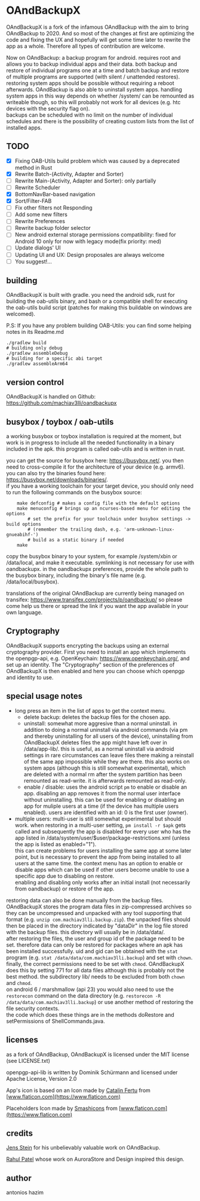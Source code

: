 # OAndBackupX

OAndBackupX is a fork of the infamous OAndBackup with the aim to bring OAndBackup to 2020. And so most of the changes at first are optimizing the code and fixing the UX and hopefully will get some time later to rewrite the app as a whole. Therefore all types of contribution are welcome.

Now on OAndBackup: a backup program for android. requires root and allows you to backup individual apps and their data.
both backup and restore of individual programs one at a time and batch backup and restore of multiple programs are supported (with silent / unattended restores).  
restoring system apps should be possible without requiring a reboot afterwards. OAndBackup is also able to uninstall system apps. handling system apps in this way depends on whether /system/ can be remounted as writeable though, so this will probably not work for all devices (e.g. htc devices with the security flag on).  
backups can be scheduled with no limit on the number of individual schedules and there is the possibility of creating custom lists from the list of installed apps.

## TODO

- [x] Fixing OAB-Utils build problem which was caused by a deprecated method in Rust
- [x] Rewrite Batch-(Activity, Adapter and Sorter) 
- [ ] Rewrite Main-(Activity, Adapter and Sorter): only partially
- [ ] Rewrite Scheduler
- [x] BottomNavBar-based navigation 
- [x] Sort/Filter-FAB
- [ ] Fix other filters not Responding
- [ ] Add some new filters
- [ ] Rewrite Preferences
- [ ] Rewrite backup folder selector
- [ ] New android external storage permissions compatibility: fixed for Android 10 only for now with legacy mode(fix priority: med)
- [ ] Update dialogs' UI
- [ ] Updating UI and UX: Design proposales are always welcome
- [ ] You suggest!...

## building

OAndBackupX is built with gradle. you need the android sdk, rust for building the oab-utils binary, and bash or a compatible shell for executing the oab-utils build script (patches for making this buildable on windows are welcomed).

P.S: If you have any problem building OAB-Utils: you can find some helping notes in its Readme.md

```
./gradlew build
# building only debug
./gradlew assembleDebug
# building for a specific abi target
./gradlew assembleArm64
```

## version control

OAndBackupX is handled on Github:   
https://github.com/machiav3lli/oandbackupx

## busybox / toybox / oab-utils

a working busybox or toybox installation is required at the moment, but work is in progress to include all the needed functionality in a binary included in the apk. this program is called oab-utils and is written in rust.

you can get the source for busybox here: https://busybox.net/. you then need to cross-compile it for the architecture of your device (e.g. armv6). you can also try the binaries found here: https://busybox.net/downloads/binaries/.   
if you have a working toolchain for your target device, you should only need to run the following commands on the busybox source:

```
    make defconfig # makes a config file with the default options
    make menuconfig # brings up an ncurses-based menu for editing the options
        # set the prefix for your toolchain under busybox settings -> build options 
        # (remember the trailing dash, e.g. 'arm-unknown-linux-gnueabihf-')
        # build as a static binary if needed
    make
```

copy the busybox binary to your system, for example /system/xbin or /data/local, and make it executable. symlinking is not necessary for use with oandbackupx. in the oandbackupx preferences, provide the whole path to the busybox binary, including the binary's file name (e.g. /data/local/busybox).

translations of the original OAndBackup are currently being managed on transifex: https://www.transifex.com/projects/p/oandbackup/
so please come help us there or spread the link if you want the app available in your own language.

## Cryptography

OAndBackupX supports encrypting the backups using an external cryptography provider.
First you need to install an app which implements the openpgp-api, e.g. OpenKeychain: https://www.openkeychain.org/, and set up an identity.
The "Cryptography" section of the preferences of OAndBackupX is then enabled and here you can choose which openpgp and identity to use.

## special usage notes

* long press an item in the list of apps to get the context menu. 
  * delete backup: deletes the backup files for the chosen app.
  * uninstall: somewhat more aggresive than a normal uninstall. in addition to doing a normal uninstall via android commands (via pm and thereby uninstalling for all users of the device), uninstalling from OAndBackupX deletes files the app might have left over in /data/app-lib/. this is useful, as a normal uninstall via android settings in rare circumstances can leave files there making a reinstall of the same app impossible while they are there.
    this also works on system apps (although this is still somewhat experimental), which are deleted with a normal rm after the system partition has been remounted as read-write. it is afterwards remounted as read-only.
  * enable / disable: uses the android script `pm` to enable or disable an app. disabling an app removes it from the normal user interface without uninstalling. this can be used for enabling or disabling an app for muliple users at a time (if the device has multiple users enabled). users are identified with an id: 0 is the first user (owner).
* multiple users: multi-user is still somewhat experimental but should work. when restoring in a multi-user setting, `pm install -r $apk` gets called and subsequently the app is disabled for every user who has the app listed in /data/system/user/$user/package-restrictions.xml (unless the app is listed as enabled="1").   
  this can create problems for users installing the same app at some later point, but is necessary to prevent the app from being installed to all users at the same time. the context menu has an option to enable or disable apps which can be used if other users become unable to use a specific app due to disabling on restore.   
  enabling and disabling only works after an initial install (not necessarily from oandbackup) or restore of the app.

restoring data can also be done manually from the backup files. OAndBackupX stores the program data files in zip-compressed archives so they can be uncompressed and unpacked with any tool supporting that format (e.g. ```unzip com.machiav3lli.backup.zip```). the unpacked files should then be placed in the directory indicated by "dataDir" in the log file stored with the backup files. this directory will usually be in /data/data/.  
after restoring the files, the user and group id of the package need to be set. therefore data can only be restored for packages where an apk has been installed successfully. uid and gid can be obtained with the ```stat``` program (e.g. ```stat /data/data/com.machiav3lli.backup```) and set with ```chown```. finally, the correct permissions need to be set with ```chmod```. OAndBackupX does this by setting 771 for all data files although this is probably not the best method. the subdirectory lib/ needs to be excluded from both ```chown``` and ```chmod```.  
on android 6 / marshmallow (api 23) you would also need to use the ```restorecon``` command on the data directory (e.g. ```restorecon -R /data/data/com.machiav3lli.backup```) or use another method of restoring the file security contexts.  
the code which does these things are in the methods doRestore and setPermissions of ShellCommands.java.

## licenses

as a fork of OAndBackup, OAndBackupX is licensed under the MIT license (see LICENSE.txt)

openpgp-api-lib is written by Dominik Schürmann and licensed under Apache License, Version 2.0

App's icon is based on an Icon made by [Catalin Fertu](https://www.flaticon.com/authors/catalin-fertu) from [www.flaticon.com](https://www.flaticon.com)

Placeholders Icon made by [Smashicons](https://www.flaticon.com/authors/smashicons) from [www.flaticon.com](https://www.flaticon.com)

## credits

[Jens Stein](https://github.com/jensstein) for his unbelievably valuable work on OAndBackup.

[Rahul Patel](https://github.com/whyorean) whose work on AuroraStore and Design inspired this design.

## author

antonios hazim
